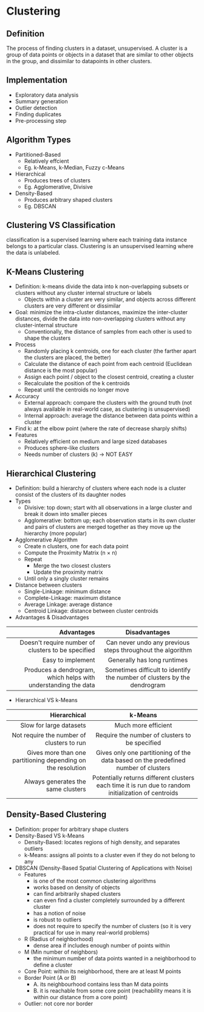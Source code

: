 # Clustering
## Definition
The process of finding clusters in a dataset, unsupervised.
A cluster is a group of data points or objects in a dataset that are similar to other objects in the group, and dissimilar to datapoints in other clusters.
## Implementation
* Exploratory data analysis
* Summary generation
* Outlier detection
* Finding duplicates
* Pre-processing step
## Algorithm Types
* Partitioned-Based
  * Relatively effcient
  * Eg. k-Means, k-Median, Fuzzy c-Means
* Hierarchical
  * Produces trees of clusters
  * Eg. Agglomerative, Divisive
* Density-Based
  * Produces arbitrary shaped clusters
  * Eg. DBSCAN
## Clustering VS Classification
classification is a supervised learning where each training data instance belongs to a particular class.
Clustering is an unsupervised learning where the data is unlabeled.
## K-Means Clustering
* Definition: k-means divide the data into k non-overlapping subsets or clusters without any cluster internal structure or labels
  * Objects within a cluster are very similar, and objects across different clusters are very different or dissimilar
* Goal: minimize the intra-cluster distances, maximize the inter-cluster distances, divide the data into non-overlapping clusters without any cluster-internal structure
  * Conventionally, the distance of samples from each other is used to shape the clusters
* Process
  * Randomly placing k centroids, one for each cluster (the farther apart the clusters are placed, the better)
  * Calculate the distance of each point from each centroid (Euclidean distance is the most popular)
  * Assign each point / object to the closest centroid, creating a cluster
  * Recalculate the position of the k centroids
  * Repeat until the centroids no longer move
* Accuracy
  * External approach: compare the clusters with the ground truth (not always available in real-world case, as clustering is unsupervised)
  * Internal approach: average the distance between data points within a cluster
* Find k: at the elbow point (where the rate of decrease sharply shifts)
* Features
  * Relatively efficient on medium and large sized databases
  * Produces sphere-like clusters
  * Needs number of clusters (k) -> NOT EASY
## Hierarchical Clustering
* Definition: build a hierarchy of clusters where each node is a cluster consist of the clusters of its daughter nodes
* Types
  * Divisive: top down; start with all observations in a large cluster and break it down into smaller pieces
  * Agglomerative: bottom up; each observation starts in its own cluster and pairs of clusters are merged together as they move up the hierarchy (more popular)
* Agglomerative Algorithm
  * Create n clusters, one for each data point
  * Compute the Proximity Matrix (n × n)
  * Repeat
    * Merge the two closest clusters
    * Update the proximity matrix
  * Until only a singly cluster remains
* Distance between clusters
  * Single-Linkage: minimum distance
  * Complete-Linkage: maximum distance
  * Average Linkage: average distance
  * Centroid Linkage: distance between cluster centroids
* Advantages & Disadvantages

| Advantages | Disadvantages |
|-----------:|:-------------:|
| Doesn't require number of clusters to be specified | Can never undo any previous steps throughout the algorithm |
| Easy to implement | Generally has long runtimes |
| Produces a dendrogram, which helps with understanding the data | Sometimes difficult to identify the number of clusters by the dendrogram |
* Hierarchical VS k-Means

| Hierarchical | k-Means |
|-------------:|:-------:|
| Slow for large datasets | Much more efficient |
| Not require the number of clusters to run | Require the number of clusters to be specified |
| Gives more than one partitioning depending on the resolution | Gives only one partitioning of the data based on the predefined number of clusters |
| Always generates the same clusters | Potentially returns different clusters each time it is run due to random initialization of centroids |
## Density-Based Clustering
* Definition: proper for arbitrary shape clusters
* Density-Based VS k-Means
  * Density-Based: locates regions of high density, and separates outliers
  * k-Means: assigns all points to a cluster even if they do not belong to any
* DBSCAN (Density-Based Spatial Clustering of Applications with Noise)
  * Features
    * is one of the most common clustering algorithms
    * works based on density of objects
    * can find arbitrarily shaped clusters
    * can even find a cluster completely surrounded by a different cluster
    * has a notion of noise
    * is robust to outliers
    * does not require to specify the number of clusters (so it is very practical for use in many real-world problems)
  * R (Radius of neighborhood)
    * dense area if includes enough number of points within
  * M (Min number of neighbors)
    * the minimum number of data points wanted in a neighborhood to define a cluster
  * Core Point: within its neighborhood, there are at least M points
  * Border Point (A or B)
    * A. its neighbourhood contains less than M data points
    * B. it is reachable from some core point (reachability means it is within our distance from a core point)
  * Outlier: not core nor border
 
